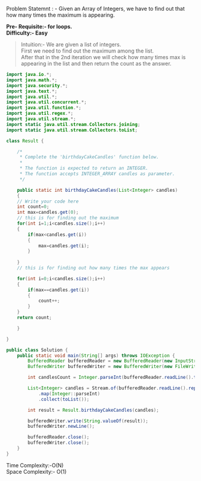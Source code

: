 Problem Statemnt : - Given an Array of Integers, we have to find out that how many times the maximum is appearing.

**Pre- Requisite:- for loops.**  
**Difficulty:- Easy**  

>Intuition:-
We are given a list of integers.  
First we need to find out the maximum among the list.  
After that in the 2nd iteration we will check how many times max is appearing in the list and then return the count as the answer.  

```.java
import java.io.*;
import java.math.*;
import java.security.*;
import java.text.*;
import java.util.*;
import java.util.concurrent.*;
import java.util.function.*;
import java.util.regex.*;
import java.util.stream.*;
import static java.util.stream.Collectors.joining;
import static java.util.stream.Collectors.toList;

class Result {

    /*
     * Complete the 'birthdayCakeCandles' function below.
     *
     * The function is expected to return an INTEGER.
     * The function accepts INTEGER_ARRAY candles as parameter.
     */

    public static int birthdayCakeCandles(List<Integer> candles) 
    {
    // Write your code here
    int count=0;
    int max=candles.get(0);
    // this is for finding out the maximum
    for(int i=1;i<candles.size();i++)
    {
        if(max<candles.get(i))
        {
            max=candles.get(i);
        }
        
    }
    // this is for finding out how many times the max appears

    for(int i=0;i<candles.size();i++)
    {
        if(max==candles.get(i))
        {
            count++;
        }
    }
    return count;

    }

}

public class Solution {
    public static void main(String[] args) throws IOException {
        BufferedReader bufferedReader = new BufferedReader(new InputStreamReader(System.in));
        BufferedWriter bufferedWriter = new BufferedWriter(new FileWriter(System.getenv("OUTPUT_PATH")));

        int candlesCount = Integer.parseInt(bufferedReader.readLine().trim());

        List<Integer> candles = Stream.of(bufferedReader.readLine().replaceAll("\\s+$", "").split(" "))
            .map(Integer::parseInt)
            .collect(toList());

        int result = Result.birthdayCakeCandles(candles);

        bufferedWriter.write(String.valueOf(result));
        bufferedWriter.newLine();

        bufferedReader.close();
        bufferedWriter.close();
    }
}

```
Time Complexity:-O(N)  
Space Complexity:- O(1)  